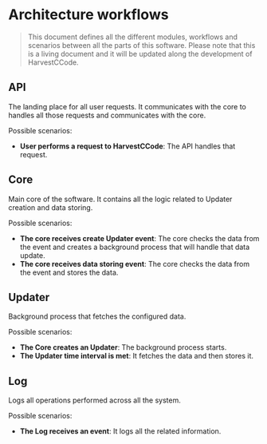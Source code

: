 # Architecture workflows

> This document defines all the different modules, workflows and scenarios between all the parts of this software.
> Please note that this is a living document and it will be updated along the development of HarvestCCode.

## API

The landing place for all user requests. It communicates with the core to handles all those requests and communicates with the core.

Possible scenarios:

- **User performs a request to HarvestCCode**: The API handles that request.

## Core

Main core of the software. It contains all the logic related to Updater creation and data storing.

Possible scenarios:

- **The core receives create Updater event**: The core checks the data from the event and creates a background process that will handle that data update.
- **The core receives data storing event**: The core checks the data from the event and stores the data.

## Updater

Background process that fetches the configured data.

Possible scenarios:

- **The Core creates an Updater**: The background process starts.
- **The Updater time interval is met**: It fetches the data and then stores it.

## Log

Logs all operations performed across all the system.

Possible scenarios:

- **The Log receives an event**: It logs all the related information.
